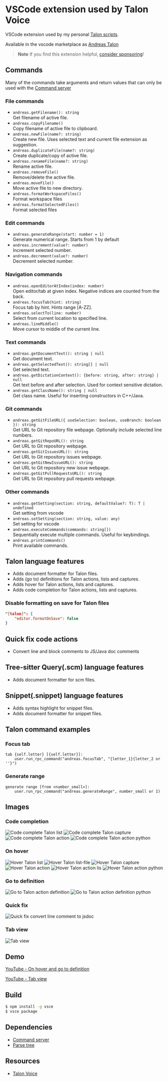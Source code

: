 # VSCode extension used by Talon Voice

VSCode extension used by my personal [Talon scripts](https://github.com/AndreasArvidsson/andreas-talon).

Available in the vscode marketplace as [Andreas Talon](https://marketplace.visualstudio.com/items?itemName=AndreasArvidsson.andreas-talon)

> **Note**
> If you find this extension helpful, [consider sponsoring](https://github.com/sponsors/AndreasArvidsson)!

## Commands

Many of the commands take arguments and return values that can only be used with the [Command server](https://marketplace.visualstudio.com/items?itemName=pokey.command-server)

### File commands

-   `andreas.getFilename(): string`  
    Get filename of active file.
-   `andreas.copyFilename()`  
    Copy filename of active file to clipboard.
-   `andreas.newFile(name?: string)`  
    Create new file. Uses selected text and current file extension as suggestion.
-   `andreas.duplicateFile(name?: string)`  
    Create duplicate/copy of active file.
-   `andreas.renameFile(name?: string)`  
    Rename active file.
-   `andreas.removeFile()`  
    Remove/delete the active file.
-   `andreas.moveFile()`  
    Move active file to new directory.
-   `andreas.formatWorkspaceFiles()`  
    Format workspace files
-   `andreas.formatSelectedFiles()`  
    Format selected files

### Edit commands

-   `andreas.generateRange(start: number = 1)`  
    Generate numerical range. Starts from 1 by default
-   `andreas.increment(value?: number)`  
    Increment selected number.
-   `andreas.decrement(value?: number)`  
    Decrement selected number.

### Navigation commands

-   `andreas.openEditorAtIndex(index: number)`  
    Open editor/tab at given index. Negative indices are counted from the back.
-   `andreas.focusTab(hint: string)`  
    Focus tab by hint. Hints range [A-ZZ].
-   `andreas.selectTo(line: number)`  
    Select from current location to specified line.
-   `andreas.lineMiddle()`  
    Move cursor to middle of the current line.

### Text commands

-   `andreas.getDocumentText(): string | null`  
    Get document text.
-   `andreas.getSelectedText(): string[] | null`  
    Get selected text.
-   `andreas.getDictationContext(): {before: string, after: string} | null`  
    Get text before and after selection. Used for context sensitive dictation.
-   `andreas.getClassName(): string | null`  
    Get class name. Useful for inserting constructors in C++/Java.

### Git commands

-   `andreas.getGitFileURL({ useSelection: boolean, useBranch: boolean }): string`  
    Get URL to Git repository file webpage. Optionally include selected line numbers.
-   `andreas.getGitRepoURL(): string`  
    Get URL to Git repository webpage.
-   `andreas.getGitIssuesURL(): string`  
    Get URL to Git repository issues webpage.
-   `andreas.getGitNewIssueURL(): string`  
    Get URL to Git repository new issue webpage.
-   `andreas.getGitPullRequestsURL(): string`  
    Get URL to Git repository pull requests webpage.

### Other commands

-   `andreas.getSetting(section: string, defaultValue?: T): T | undefined`  
    Get setting from vscode
-   `andreas.setSetting(section: string, value: any)`  
    Set setting for vscode
-   `andreas.executeCommands(commands: string[])`  
    Sequentially execute multiple commands. Useful for keybindings.
-   `andreas.printCommands()`  
    Print available commands.

## Talon language features

-   Adds document formatter for Talon files.
-   Adds (go to) definitions for Talon actions, lists and captures.
-   Adds hover for Talon actions, lists and captures.
-   Adds code completion for Talon actions, lists and captures.

### Disable formatting on save for Talon files

```json
"[talon]": {
    "editor.formatOnSave": false
}
```

## Quick fix code actions

-   Convert line and block comments to JS/Java doc comments

## Tree-sitter Query(.scm) language features

-   Adds document formatter for scm files.

## Snippet(.snippet) language features

-   Adds syntax highlight for snippet files.
-   Adds document formatter for snippet files.

## Talon command examples

### Focus tab

```talon
tab {self.letter} [{self.letter}]:
    user.run_rpc_command("andreas.focusTab", "{letter_1}{letter_2 or ''}")
```

### Generate range

```talon
generate range [from <number_small>]:
    user.run_rpc_command("andreas.generateRange", number_small or 1)
```

## Images

### Code completion

![Code complete Talon list](images/complete_list.png)
![Code complete Talon capture](images/complete_capture.png)
![Code complete Talon action](images/complete_action.png)
![Code complete Talon action python](images/complete_action_py.png)

### On hover

![Hover Talon list](images/hover_pylist.png)
![Hover Talon list-file](images/hover_talonlist.png)
![Hover Talon capture](images/hover_capture.png)
![Hover Talon action](images/hover_action.png)
![Hover Talon action lis](images/hover_list_py.png)
![Hover Talon action python](images/hover_action_py.png)

### Go to definition

![Go to Talon action definition](images/define_action.png)
![Go to Talon action definition python](images/define_action_py.png)

### Quick fix

![Quick fix convert line comment to jsdoc](images/fix_jsdoc.png)

### Tab view

![Tab view](images/tab_view.png)

## Demo

[YouTube - On hover and go to definition](https://youtu.be/UdMLNVLkBkg)

[YouTube - Tab view](https://youtu.be/35yRJwSjTCk)

## Build

```bash
$ npm install -g vsce
$ vsce package
```

## Dependencies

-   [Command server](https://marketplace.visualstudio.com/items?itemName=pokey.command-server)
-   [Parse tree](https://marketplace.visualstudio.com/items?itemName=pokey.parse-tree)

## Resources

-   [Talon Voice](https://talonvoice.com)
